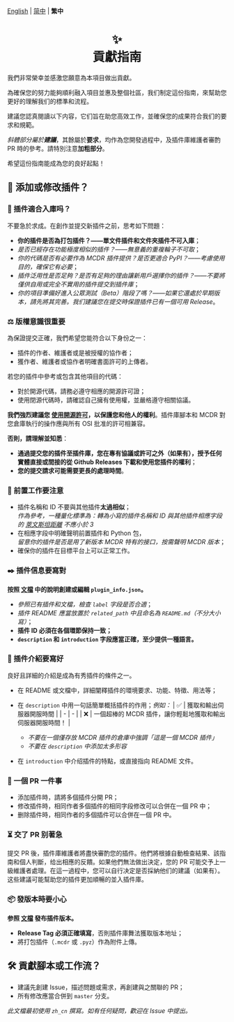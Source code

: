 [English](CONTRIBUTING.md) | [简中](CONTRIBUTING_zh_cn.md) | **繁中**

<div align="center">
<h1>✨<br/>貢獻指南</h1>
</div>

我們非常榮幸並感激您願意為本項目做出貢獻。

為確保您的努力能夠順利融入項目並惠及整個社區，我们制定這份指南，來幫助您更好的理解我们的標準和流程。

建議您認真閱讀以下内容，它们旨在助您高效工作，並確保您的成果符合我们的要求和規範。

_斜體部分屬於**建議**_，其餘屬於**要求**，均作為您開發過程中，及插件庫維護者審酌 PR 時的參考。請特別注意**加粗部分**。

希望這份指南能成為您的良好起點！

## 🔧 添加或修改插件？

### 🤔 插件適合入庫吗？

不要急於求成。在創作並提交新插件之前，思考如下問題：

- **你的插件是否為打包插件？——單文件插件和文件夾插件不可入庫**；
- _是否已經存在功能極度相似的插件？——無意義的重複輪子不可取_；
- _你的代碼是否有必要作為 MCDR 插件提供？是否更適合 PyPI？——考慮使用目的，確保它有必要_；
- _插件泛用性是否足夠？是否有足夠的理由讓新用戶選擇你的插件？——不要將僅供自用或完全不實用的插件提交到插件庫_；
- _你的項目準備好進入公眾測試（Beta）階段了嗎？——如果它還處於早期版本，請先將其完善。我们建議您在提交時保證插件已有一個可用 Release_。

### ⚖️ 版權意識很重要

為保證提交正確，我們希望您能符合以下身份之一：
- 插件的作者、維護者或是被授權的協作者；
- 獲作者、維護者或協作者明確書面許可的上傳者。

若您的插件中參考或包含其他項目的代碼：
- 對於開源代碼，請務必遵守相應的開源許可證；
- 使用閉源代碼時，請確認自己擁有使用權，並嚴格遵守相關協議。

**我們強烈建議您 [使用開源許可](https://docs.github.com/zh/communities/setting-up-your-project-for-healthy-contributions/adding-a-license-to-a-repository)，以保護您和他人的權利**。插件庫腳本和 MCDR 對您倉庫執行的操作應與所有 OSI 批准的許可相兼容。

**否則，請理解並知悉**：
- **通過提交您的插件至插件庫，您在專有協議或許可之外（如果有），授予任何實體直接或間接的從 Github Releases 下載和使用您插件的權利**；
- **您的提交請求可能需要更長的處理時間**。

### 🌟 前置工作要注意

- 插件名稱和 ID 不要與其他插件**太過相似**；  
  _作為參考，一種量化標準為：轉為小寫的插件名稱和 ID 與其他插件相應字段的 [萊文斯坦距離](https://zh.wikipedia.org/wiki/%E8%90%8A%E6%96%87%E6%96%AF%E5%9D%A6%E8%B7%9D%E9%9B%A2) 不應小於 3_
- 在相應字段中明確聲明前置插件和 Python 包，  
  _留意你的插件是否是用了新版本 MCDR 特有的接口，按需聲明 MCDR 版本_；
- 確保你的插件在目標平台上可以正常工作。

### ✒️ 插件信息要寫對

**按照 [文檔](https://docs.mcdreforged.com/zh-cn/latest/plugin_dev/plugin_catalogue.html) 中的說明創建或編輯 `plugin_info.json`。**

- _參照已有插件和文檔，檢查 `label` 字段是否合適_；
- _插件 README 應當放置於 `related_path` 中且命名為 `README.md`（不分大小寫）_；
- **插件 ID 必須在各個環節保持一致；**
- **`description` 和 `introduction` 字段應當正確，至少提供一種語言。**

### 📢 插件介紹要寫好

良好且詳細的介紹是成為有秀插件的條件之一。

- 在 README 或文檔中，詳細闡釋插件的環境要求、功能、特徵、用法等；
- 在 `description` 中用一句話簡單概括插件的作用；_例如：_
  | ✅ | 獲取和輸出伺服器開服時間 |
  | - | - |
  | ❌ | 一個超棒的 MCDR 插件，讓你輕鬆地獲取和輸出伺服器開服時間！ |
  - _不要在一個僅存放 MCDR 插件的倉庫中強調「這是一個 MCDR 插件」_
  - _不要在 `description` 中添加太多形容_
  
- 在 `introduction` 中介绍插件的特點，或直接指向 README 文件。

### 🔂 一個 PR 一件事

- 添加插件時，請將多個插件分開 PR；
- 修改插件時，相同作者多個插件的相同字段修改可以合併在一個 PR 中；
- 删除插件時，相同作者的多個插件可以合併在一個 PR 中。

### ⏳ 交了 PR 别著急

提交 PR 後，插件庫維護者將盡快審酌您的插件。他們將根據自動檢查結果、該指南和個人判斷，给出相應的反饋。如果他們無法做出決定，您的 PR 可能交予上一級維護者處理。在這一過程中，您可以自行决定是否採納他们的建議（如果有）。这些建議可能幫助您的插件更加順暢的並入插件庫。

### 📦 發版本時要小心

**参照 [文檔](https://docs.mcdreforged.com/zh-cn/latest/plugin_dev/plugin_catalogue.html#release) 發布插件版本。**

- **Release Tag 必須正確填寫**，否則插件庫舞法獲取版本地址；
- 將打包插件（`.mcdr` 或 `.pyz`）作為附件上傳。

## 🛠️ 貢獻腳本或工作流？

- 建議先創建 Issue，描述問題或需求，再創建與之關聯的 PR；
- 所有修改應當合併到 `master` 分支。

_此文檔最初使用 `zh_cn` 撰寫。如有任何疑問，歡迎在 Issue 中提出。_
